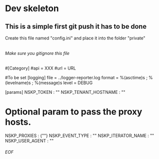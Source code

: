 # Dev skeleton
## This is a simple first git push it has to be done
Create this file named "config.ini" and place it into the folder "private"
######
###### Make sure you gitignore this file
######
#[Category]
#api = XXX
#url = URL

#To be set
[logging]
file = ../logger-reporter.log
format = %(asctime)s ; %(levelname)s ; %(message)s
level = DEBUG

[params]
NSKP_TOKEN : "<REST-API-TOKEN>"
NSKP_TENANT_HOSTNAME : "<HOSTNAME>"
# Optional param to pass the proxy hosts.
NSKP_PROXIES : {"<PROXY-HOSTS>"}
NSKP_EVENT_TYPE : "<EVENT-TYPE>"
NSKP_ITERATOR_NAME : "<ITERATOR-NAME>"
NSKP_USER_AGENT : "<SPLUNK-TENANT-HOSTNAME>"
###### EOF